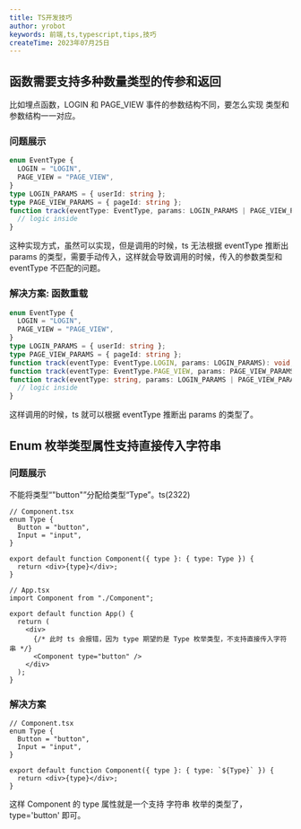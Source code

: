 ```yaml
---
title: TS开发技巧
author: yrobot
keywords: 前端,ts,typescript,tips,技巧
createTime: 2023年07月25日
---
```


## 函数需要支持多种数量类型的传参和返回

比如埋点函数，LOGIN 和 PAGE_VIEW 事件的参数结构不同，要怎么实现 类型和参数结构一一对应。

### 问题展示

```ts
enum EventType {
  LOGIN = "LOGIN",
  PAGE_VIEW = "PAGE_VIEW",
}
type LOGIN_PARAMS = { userId: string };
type PAGE_VIEW_PARAMS = { pageId: string };
function track(eventType: EventType, params: LOGIN_PARAMS | PAGE_VIEW_PARAMS) {
  // logic inside
}
```

这种实现方式，虽然可以实现，但是调用的时候，ts 无法根据 eventType 推断出 params 的类型，需要手动传入，这样就会导致调用的时候，传入的参数类型和 eventType 不匹配的问题。

### 解决方案: 函数重载

```ts
enum EventType {
  LOGIN = "LOGIN",
  PAGE_VIEW = "PAGE_VIEW",
}
type LOGIN_PARAMS = { userId: string };
type PAGE_VIEW_PARAMS = { pageId: string };
function track(eventType: EventType.LOGIN, params: LOGIN_PARAMS): void;
function track(eventType: EventType.PAGE_VIEW, params: PAGE_VIEW_PARAMS): void;
function track(eventType: string, params: LOGIN_PARAMS | PAGE_VIEW_PARAMS) {
  // logic inside
}
```

这样调用的时候，ts 就可以根据 eventType 推断出 params 的类型了。

## Enum 枚举类型属性支持直接传入字符串

### 问题展示

不能将类型“"button"”分配给类型“Type”。ts(2322)

```tsx
// Component.tsx
enum Type {
  Button = "button",
  Input = "input",
}

export default function Component({ type }: { type: Type }) {
  return <div>{type}</div>;
}

// App.tsx
import Component from "./Component";

export default function App() {
  return (
    <div>
      {/* 此时 ts 会报错，因为 type 期望的是 Type 枚举类型，不支持直接传入字符串 */}
      <Component type="button" />
    </div>
  );
}
```

### 解决方案

```tsx
// Component.tsx
enum Type {
  Button = "button",
  Input = "input",
}

export default function Component({ type }: { type: `${Type}` }) {
  return <div>{type}</div>;
}
```

这样 Component 的 type 属性就是一个支持 字符串 枚举的类型了，type='button' 即可。

